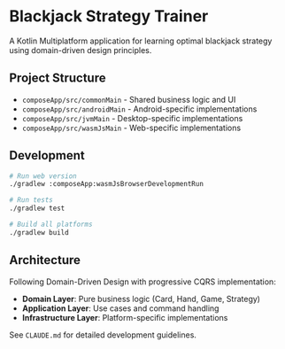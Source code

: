 # Blackjack Strategy Trainer

A Kotlin Multiplatform application for learning optimal blackjack strategy using domain-driven design principles.

## Project Structure

* `composeApp/src/commonMain` - Shared business logic and UI
* `composeApp/src/androidMain` - Android-specific implementations  
* `composeApp/src/jvmMain` - Desktop-specific implementations
* `composeApp/src/wasmJsMain` - Web-specific implementations

## Development

```bash
# Run web version
./gradlew :composeApp:wasmJsBrowserDevelopmentRun

# Run tests
./gradlew test

# Build all platforms
./gradlew build
```

## Architecture

Following Domain-Driven Design with progressive CQRS implementation:
- **Domain Layer**: Pure business logic (Card, Hand, Game, Strategy)
- **Application Layer**: Use cases and command handling
- **Infrastructure Layer**: Platform-specific implementations

See `CLAUDE.md` for detailed development guidelines.